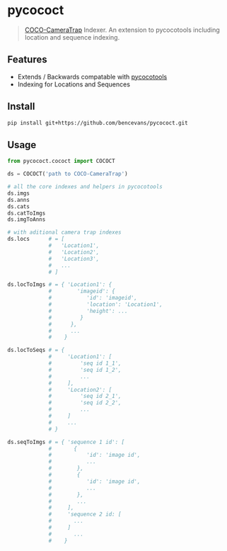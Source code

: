 # pycococt

> [COCO-CameraTrap](https://github.com/microsoft/CameraTraps/blob/9384e69564a0c425b9ecdef3b050ab75a14e4413/data_management/README.md) Indexer. An extension to pycocotools including location and sequence indexing.

## Features

* Extends / Backwards compatable with [pycocotools](https://github.com/cocodataset/cocoapi/tree/master/PythonAPI/pycocotools)
* Indexing for Locations and Sequences

## Install

```sh
pip install git+https://github.com/bencevans/pycococt.git
```

## Usage

```python
from pycococt.cococt import COCOCT

ds = COCOCT('path to COCO-CameraTrap')

# all the core indexes and helpers in pycocotools
ds.imgs
ds.anns
ds.cats
ds.catToImgs
ds.imgToAnns

# with aditional camera trap indexes
ds.locs      # = [
             #   'Location1',
             #   'Location2',
             #   'Location3',
             #   ... 
             # ]

ds.locToImgs # = { 'Location1': {
             #        'imageid': {
             #           'id': 'imageid',
             #           'location': 'Location1',
             #           'height': ... 
             #         }
             #      },
             #      ...
             #    }

ds.locToSeqs # = {
             #     'Location1': [
             #         'seq id 1_1',
             #         'seq id 1_2',
             #         ...
             #     ],
             #     'Location2': [
             #         'seq id 2_1',
             #         'seq id 2_2',
             #         ...
             #     ]
             #     ...
             # }

ds.seqToImgs # = { 'sequence 1 id': [
             #       {
             #           'id': 'image id', 
             #           ...
             #        },
             #        {
             #           'id': 'image id',
             #           ...  
             #        },
             #        ...
             #     ],
             #     'sequence 2 id: [
             #       ...
             #     ]
             #       ...
             #    }
```


